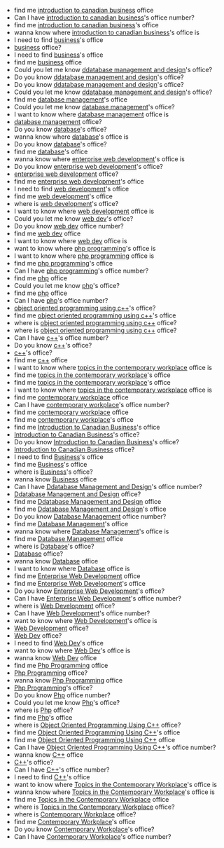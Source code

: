 - find me [introduction to canadian business](COURSE) office
- Can I have [introduction to canadian business](COURSE)'s office number?
- find me [introduction to canadian business](COURSE)'s office
- wanna know where [introduction to canadian business](COURSE)'s office is
- I need to find [business](COURSE)'s office
- [business](COURSE) office?
- I need to find [business](COURSE)'s office
- find me [business](COURSE) office
- Could you let me know [ddatabase management and design](COURSE)'s office?
- Do you know [ddatabase management and design](COURSE)'s office?
- Do you know [ddatabase management and design](COURSE)'s office?
- Could you let me know [ddatabase management and design](COURSE)'s office?
- find me [database management](COURSE)'s office
- Could you let me know [database management](COURSE)'s office?
- I want to know where [database management](COURSE) office is
- [database management](COURSE) office?
- Do you know [database](COURSE)'s office?
- wanna know where [database](COURSE)'s office is
- Do you know [database](COURSE)'s office?
- find me [database](COURSE)'s office
- wanna know where [enterprise web development](COURSE)'s office is
- Do you know [enterprise web development](COURSE)'s office?
- [enterprise web development](COURSE) office?
- find me [enterprise web development](COURSE)'s office
- I need to find [web development](COURSE)'s office
- find me [web development](COURSE)'s office
- where is [web development](COURSE)'s office?
- I want to know where [web development](COURSE) office is
- Could you let me know [web dev](COURSE)'s office?
- Do you know [web dev](COURSE) office number?
- find me [web dev](COURSE) office
- I want to know where [web dev](COURSE) office is
- want to know where [php programming](COURSE)'s office is
- I want to know where [php programming](COURSE) office is
- find me [php programming](COURSE)'s office
- Can I have [php programming](COURSE)'s office number?
- find me [php](COURSE) office
- Could you let me know [php](COURSE)'s office?
- find me [php](COURSE) office
- Can I have [php](COURSE)'s office number?
- [object oriented programming using c++](COURSE)'s office?
- find me [object oriented programming using c++](COURSE)'s office
- where is [object oriented programming using c++](COURSE) office?
- where is [object oriented programming using c++](COURSE) office?
- Can I have [c++](COURSE)'s office number?
- Do you know [c++](COURSE)'s office?
- [c++](COURSE)'s office?
- find me [c++](COURSE) office
- I want to know where [topics in the contemporary workplace](COURSE) office is
- find me [topics in the contemporary workplace](COURSE)'s office
- find me [topics in the contemporary workplace](COURSE)'s office
- I want to know where [topics in the contemporary workplace](COURSE) office is
- find me [contemporary workplace](COURSE) office
- Can I have [contemporary workplace](COURSE)'s office number?
- find me [contemporary workplace](COURSE) office
- find me [contemporary workplace](COURSE)'s office
- find me [Introduction to Canadian Business](COURSE)'s office
- [Introduction to Canadian Business](COURSE)'s office?
- Do you know [Introduction to Canadian Business](COURSE)'s office?
- [Introduction to Canadian Business](COURSE) office?
- I need to find [Business](COURSE)'s office
- find me [Business](COURSE)'s office
- where is [Business](COURSE)'s office?
- wanna know [Business](COURSE) office
- Can I have [Ddatabase Management and Design](COURSE)'s office number?
- [Ddatabase Management and Design](COURSE) office?
- find me [Ddatabase Management and Design](COURSE) office
- find me [Ddatabase Management and Design](COURSE)'s office
- Do you know [Database Management](COURSE) office number?
- find me [Database Management](COURSE)'s office
- wanna know where [Database Management](COURSE)'s office is
- find me [Database Management](COURSE) office
- where is [Database](COURSE)'s office?
- [Database](COURSE) office?
- wanna know [Database](COURSE) office
- I want to know where [Database](COURSE) office is
- find me [Enterprise Web Development](COURSE) office
- find me [Enterprise Web Development](COURSE)'s office
- Do you know [Enterprise Web Development](COURSE)'s office?
- Can I have [Enterprise Web Development](COURSE)'s office number?
- where is [Web Development](COURSE) office?
- Can I have [Web Development](COURSE)'s office number?
- want to know where [Web Development](COURSE)'s office is
- [Web Development](COURSE) office?
- [Web Dev](COURSE) office?
- I need to find [Web Dev](COURSE)'s office
- want to know where [Web Dev](COURSE)'s office is
- wanna know [Web Dev](COURSE) office
- find me [Php Programming](COURSE) office
- [Php Programming](COURSE) office?
- wanna know [Php Programming](COURSE) office
- [Php Programming](COURSE)'s office?
- Do you know [Php](COURSE) office number?
- Could you let me know [Php](COURSE)'s office?
- where is [Php](COURSE) office?
- find me [Php](COURSE)'s office
- where is [Object Oriented Programming Using C++](COURSE) office?
- find me [Object Oriented Programming Using C++](COURSE)'s office
- find me [Object Oriented Programming Using C++](COURSE) office
- Can I have [Object Oriented Programming Using C++](COURSE)'s office number?
- wanna know [C++](COURSE) office
- [C++](COURSE)'s office?
- Can I have [C++](COURSE)'s office number?
- I need to find [C++](COURSE)'s office
- want to know where [Topics in the Contemporary Workplace](COURSE)'s office is
- wanna know where [Topics in the Contemporary Workplace](COURSE)'s office is
- find me [Topics in the Contemporary Workplace](COURSE) office
- where is [Topics in the Contemporary Workplace](COURSE) office?
- where is [Contemporary Workplace](COURSE) office?
- find me [Contemporary Workplace](COURSE)'s office
- Do you know [Contemporary Workplace](COURSE)'s office?
- Can I have [Contemporary Workplace](COURSE)'s office number?
